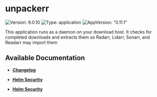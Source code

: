 # unpackerr

![Version: 9.0.10](https://img.shields.io/badge/Version-9.0.10-informational?style=flat-square) ![Type: application](https://img.shields.io/badge/Type-application-informational?style=flat-square) ![AppVersion: "0.11.1"](https://img.shields.io/badge/AppVersion-"0.11.1"-informational?style=flat-square)

This application runs as a daemon on your download host. It checks for completed downloads and extracts them so Radarr, Lidarr, Sonarr, and Readarr may import them

## Available Documentation

- [**Changelog**](CHANGELOG)

- [**Helm Security**](container-security)

- [**Helm Security**](helm-security)

